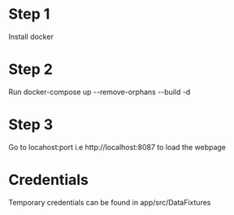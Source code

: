 # Step 1
Install docker
# Step 2
Run docker-compose up --remove-orphans --build -d
# Step 3
Go to locahost:port i.e http://localhost:8087 to load the webpage
# Credentials
Temporary credentials can be found in app/src/DataFixtures
